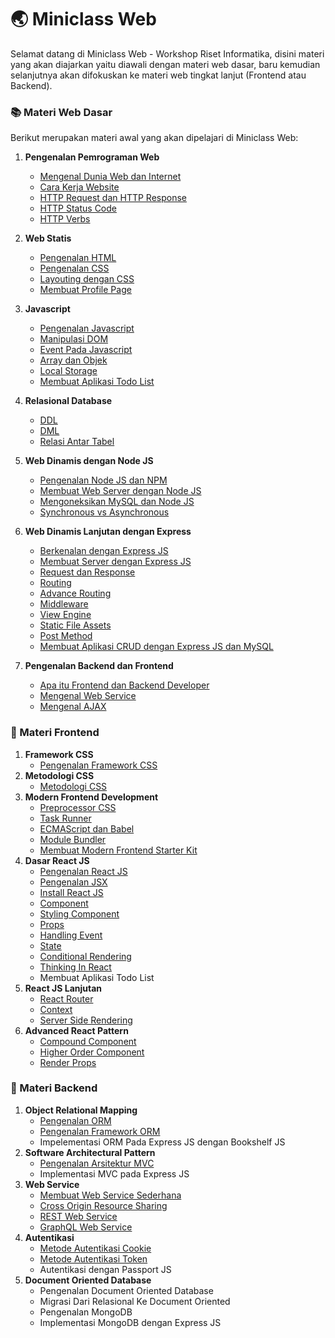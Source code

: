 # :earth_asia: Miniclass Web

Selamat datang di Miniclass Web - Workshop Riset Informatika,
disini materi yang akan diajarkan yaitu diawali dengan materi web dasar, baru kemudian selanjutnya akan difokuskan ke materi web tingkat lanjut (Frontend atau Backend).

### :books: Materi Web Dasar

Berikut merupakan materi awal yang akan dipelajari di Miniclass Web:

1.  **Pengenalan Pemrograman Web**
    - [Mengenal Dunia Web dan Internet](dasar/topik1/dunia-fana.md)
    - [Cara Kerja Website](dasar/topik1/cara-kerja-website.md)
    - [HTTP Request dan HTTP Response](dasar/topik1/http-request-dan-response.md)
    - [HTTP Status Code](dasar/topik1/http-status-code.md)
    - [HTTP Verbs](dasar/topik1/http-verbs.md)
2.  **Web Statis**
    - [Pengenalan HTML](dasar/topik2/pengenalan-html.md)
    - [Pengenalan CSS](dasar/topik2/pengenalan-css.md)
    - [Layouting dengan CSS](dasar/topik2/layouting-dengan-css.md)
    - [Membuat Profile Page](dasar/topik2/membuat-profile-page.md)
3.  **Javascript**

    - [Pengenalan Javascript](dasar/topik3/pengenalan-javascript.md)
    - [Manipulasi DOM](dasar/topik3/manipulasi-dom.md)
    - [Event Pada Javascript](dasar/topik3/event-pada-javascript.md)
    - [Array dan Objek](dasar/topik3/array-dan-objek.md)
    - [Local Storage](dasar/topik3/local-storage.md)
    - [Membuat Aplikasi Todo List](dasar/topik3/membuat-aplikasi-todo-list)

4.  **Relasional Database**
    - [DDL](dasar/topik4/DDL.md)
    - [DML](dasar/topik4/DML.md)
    - [Relasi Antar Tabel](dasar/topik4/relasi-antar-table.md)
5.  **Web Dinamis dengan Node JS**
    - [Pengenalan Node JS dan NPM](dasar/topik5/pengenalan-nodejs-dan-npm.md)
    - [Membuat Web Server dengan Node JS](dasar/topik5/membuat-web-server-dengan-nodejs.md)
    - [Mengoneksikan MySQL dan Node JS](dasar/topik5/mengoneksikan-mysql-dan-nodejs.md)
    - [Synchronous vs Asynchronous](dasar/topik5/synchronous-vs-asynchronous.md)
6.  **Web Dinamis Lanjutan dengan Express**
    - [Berkenalan dengan Express JS](dasar/topik6/berkenalan-dengan-expressjs.md)
    - [Membuat Server dengan Express JS](dasar/topik6/membuat-server-dengan-expressjs.md)
    - [Request dan Response](dasar/topik6/request-dan-response.md)
    - [Routing](dasar/topik6/routing.md)
    - [Advance Routing](dasar/topik6/advance-routing.md)
    - [Middleware](dasar/topik6/middleware.md)
    - [View Engine](dasar/topik6/view-engine.md)
    - [Static File Assets](dasar/topik6/static-file-assets.md)
    - [Post Method](dasar/topik6/post-method.md)
    - [Membuat Aplikasi CRUD dengan Express JS dan MySQL](dasar/topik6/membuat-aplikasi-crud-dengan-expressjs-dan-mysql.md)
7.  **Pengenalan Backend dan Frontend**

    - [Apa itu Frontend dan Backend Developer](dasar/topik7/apa-itu-frontend-dan-backend-developer.md)
    - [Mengenal Web Service](dasar/topik7/mengenal-web-service.md)
    - [Mengenal AJAX](dasar/topik7/mengenal-ajax.md)

### :sunflower: Materi Frontend

1.  **Framework CSS**
    - [Pengenalan Framework CSS](front-end/topik1/pengenalan-framework-css.md)
2.  **Metodologi CSS**
    - [Metodologi CSS](front-end/topik2/pengenalan-metodologi-css.md)
3.  **Modern Frontend Development**
    - [Preprocessor CSS](front-end/topik3/preprocessor-css.md)
    - [Task Runner](front-end/topik3/task-runner.md)
    - [ECMAScript dan Babel](front-end/topik3/ecmascript-babel.md)
    - [Module Bundler](front-end/topik3/module-bundler.md)
    - [Membuat Modern Frontend Starter Kit](front-end/topik3/membuat-modern-frontend-starter-kit.md)
4.  **Dasar React JS**
    - [Pengenalan React JS](front-end/topik4/pengenalan-reactjs.md)
    - [Pengenalan JSX](front-end/topik4/pengenalan-jsx.md)
    - [Install React JS](front-end/topik4/install-reactjs.md)
    - [Component](front-end/topik4/component.md)
    - [Styling Component](front-end/topik4/styling-component.md)
    - [Props](front-end/topik4/props.md)
    - [Handling Event](front-end/topik4/handling-event.md)
    - [State](front-end/topik4/state.md)
    - [Conditional Rendering](front-end/topik4/conditional-rendering.md)
    - [Thinking In React](front-end/topik4/thinking-in-react.md)
    - Membuat Aplikasi Todo List
5.  **React JS Lanjutan**
    - [React Router](front-end/topik5/react-router.md)
    - [Context](front-end/topik5/context.md)
    - [Server Side Rendering](front-end/topik5/server-side-rendering.md)
6.  **Advanced React Pattern**
    - [Compound Component](front-end/topik6/compound-component.md)
    - [Higher Order Component](front-end/topik6/higher-order-component.md)
    - [Render Props](front-end/topik6/render-props.md)

### :japanese_ogre: Materi Backend

1.  **Object Relational Mapping**
    - [Pengenalan ORM](back-end/topik1/pengenalan-orm.md)
    - [Pengenalan Framework ORM](back-end/topik1/pengenalan-framework-orm.md)
    - Impelementasi ORM Pada Express JS dengan Bookshelf JS
2.  **Software Architectural Pattern**
    - [Pengenalan Arsitektur MVC](back-end/topik2/pengenalan-arsitektur-mvc.md)
    - Implementasi MVC pada Express JS
3.  **Web Service**
    - [Membuat Web Service Sederhana](back-end/topik3/membuat-web-service-sederhana.md)
    - [Cross Origin Resource Sharing](back-end/topik3/cross-origin-resource-sharing.md)
    - [REST Web Service](back-end/topik3/rest-web-service.md)
    - [GraphQL Web Service](back-end/topik3/graphql-web-service.md)
4.  **Autentikasi**
    - [Metode Autentikasi Cookie](back-end/topik4/metode-autentikasi-cookie.md)
    - [Metode Autentikasi Token](back-end/topik4/metode-autentikasi-token.md)
    - Autentikasi dengan Passport JS
5.  **Document Oriented Database**
    - Pengenalan Document Oriented Database
    - Migrasi Dari Relasional Ke Document Oriented
    - Pengenalan MongoDB
    - Implementasi MongoDB dengan Express JS
